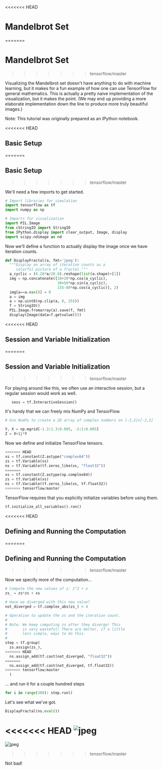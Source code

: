<<<<<<< HEAD
# Mandelbrot Set <a class="md-anchor" id="AUTOGENERATED-mandelbrot-set"></a>
=======
# Mandelbrot Set
>>>>>>> tensorflow/master

Visualizing the Mandelbrot set doesn't have anything to do with machine
learning, but it makes for a fun example of how one can use TensorFlow for
general mathematics.  This is actually a pretty naive implementation of the
visualization, but it makes the point.  (We may end up providing a more
elaborate implementation down the line to produce more truly beautiful images.)

Note: This tutorial was originally prepared as an IPython notebook.

<<<<<<< HEAD
## Basic Setup <a class="md-anchor" id="AUTOGENERATED-basic-setup"></a>
=======
## Basic Setup
>>>>>>> tensorflow/master

We'll need a few imports to get started.

```python
# Import libraries for simulation
import tensorflow as tf
import numpy as np

# Imports for visualization
import PIL.Image
from cStringIO import StringIO
from IPython.display import clear_output, Image, display
import scipy.ndimage as nd
```

Now we'll define a function to actually display the image once we have
iteration counts.

```python
def DisplayFractal(a, fmt='jpeg'):
  """Display an array of iteration counts as a
     colorful picture of a fractal."""
  a_cyclic = (6.28*a/20.0).reshape(list(a.shape)+[1])
  img = np.concatenate([10+20*np.cos(a_cyclic),
                        30+50*np.sin(a_cyclic),
                        155-80*np.cos(a_cyclic)], 2)
  img[a==a.max()] = 0
  a = img
  a = np.uint8(np.clip(a, 0, 255))
  f = StringIO()
  PIL.Image.fromarray(a).save(f, fmt)
  display(Image(data=f.getvalue()))
```

<<<<<<< HEAD
## Session and Variable Initialization <a class="md-anchor" id="AUTOGENERATED-session-and-variable-initialization"></a>
=======
## Session and Variable Initialization
>>>>>>> tensorflow/master

For playing around like this, we often use an interactive session, but a regular
session would work as well.

```python
   sess = tf.InteractiveSession()
```

It's handy that we can freely mix NumPy and TensorFlow.

```python
# Use NumPy to create a 2D array of complex numbers on [-2,2]x[-2,2]

Y, X = np.mgrid[-1.3:1.3:0.005, -2:1:0.005]
Z = X+1j*Y
```

Now we define and initialize TensorFlow tensors.

```python
<<<<<<< HEAD
xs = tf.constant(Z.astype("complex64"))
zs = tf.Variable(xs)
ns = tf.Variable(tf.zeros_like(xs, "float32"))
=======
xs = tf.constant(Z.astype(np.complex64))
zs = tf.Variable(xs)
ns = tf.Variable(tf.zeros_like(xs, tf.float32))
>>>>>>> tensorflow/master
```

TensorFlow requires that you explicitly initialize variables before using them.

```python
tf.initialize_all_variables().run()
```

<<<<<<< HEAD
## Defining and Running the Computation <a class="md-anchor" id="AUTOGENERATED-defining-and-running-the-computation"></a>
=======
## Defining and Running the Computation
>>>>>>> tensorflow/master

Now we specify more of the computation...

```python
# Compute the new values of z: z^2 + x
zs_ = zs*zs + xs

# Have we diverged with this new value?
not_diverged = tf.complex_abs(zs_) < 4

# Operation to update the zs and the iteration count.
#
# Note: We keep computing zs after they diverge! This
#       is very wasteful! There are better, if a little
#       less simple, ways to do this.
#
step = tf.group(
  zs.assign(zs_),
<<<<<<< HEAD
  ns.assign_add(tf.cast(not_diverged, "float32"))
=======
  ns.assign_add(tf.cast(not_diverged, tf.float32))
>>>>>>> tensorflow/master
  )
```

... and run it for a couple hundred steps

```python
for i in range(200): step.run()
```

Let's see what we've got.

```python
DisplayFractal(ns.eval())
```

<<<<<<< HEAD
![jpeg](mandelbrot_output.jpg)
=======
![jpeg](../../images/mandelbrot_output.jpg)
>>>>>>> tensorflow/master

Not bad!


